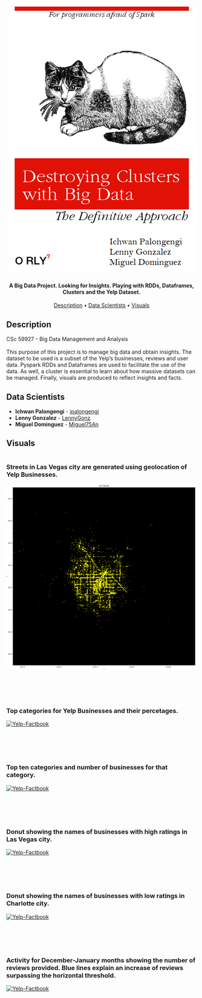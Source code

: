 <h1 align="center">
  <br>
  <a href="websitehere"><img src="https://raw.githubusercontent.com/Miguel75An/yelp-factbook/master/Business-Reviews-Pies/BookCover_.png" alt="Yelp Factbook"></a>
</h1>

<h4 align="center">A Big Data Project. Looking for Insights. Playing with RDDs, Dataframes, Clusters and the Yelp Dataset.</h4>

<p align="center">
  <a href="#description">Description</a> •
  <a href="#data-scientists">Data Scientists</a> •
  <a href="#visuals">Visuals</a> 
</p>

## Description
CSc 59927 - Big Data Management and Analysis
<br>
<br>
This purpose of this project is to manage big data and obtain insights. The dataset to be used is a subset of the Yelp’s businesses, reviews and user data. Pyspark RDDs and Dataframes are used to facilitate the use of the data. As well, a cluster is essential to learn about how massive datasets can be managed. Finally, visuals are produced to reflect insights and facts. 

## Data Scientists

* **Ichwan Palongengi** - [ipalongengi](https://github.com/ipalongengi) 
* **Lenny Gonzalez** - [LennyGonz](https://github.com/LennyGonz)
* **Miguel Dominguez** - [Miguel75An](https://github.com/Miguel75An)

## Visuals
<h1 align="center">
  <h3>Streets in Las Vegas city are generated using geolocation of Yelp Businesses.</h3>
  <a href="websitehere"><img src="https://raw.githubusercontent.com/Miguel75An/yelp-factbook/master/Lenny's%20Files/LV_map.png" alt="Yelp-Factbook"></a>
</h1>

<h1 align="center">
  <br>
  <h3>Top categories for Yelp Businesses and their percetages.</h3>
  <a href="websitehere"><img src="https://raw.githubusercontent.com/https://github.com/Miguel75An/yelp-factbook/master/Business-Reviews-Pies/category40pie.png" alt="Yelp-Factbook"></a>
</h1>

<h1 align="center">
  <br>
  <h3>Top ten categories and number of businesses for that category.</h3>
  <a href="websitehere"><img src="https://raw.githubusercontent.com/https://github.com/Miguel75An/yelp-factbook/master/Business-Reviews-Pies/catego.png" alt="Yelp-Factbook"></a>
</h1>

<h1 align="center">
  <br>
  <h3>Donut showing the names of businesses with high ratings in Las Vegas city.</h3>
  <a href="websitehere"><img src="https://raw.githubusercontent.com/https://github.com/Miguel75An/yelp-factbook/master/Business-Reviews-Pies/Donuts/Vegas10HIGH.png" alt="Yelp-Factbook"></a>
</h1>

<h1 align="center">
  <br>
  <h3>Donut showing the names of businesses with low ratings in Charlotte city.</h3>
  <a href="websitehere"><img src="https://raw.githubusercontent.com/https://github.com/Miguel75An/yelp-factbook/master/Business-Reviews-Pies/Donuts/Charlotte10LOW.png" alt="Yelp-Factbook"></a>
</h1>

<h1 align="center">
  <br>
  <h3>Activity for December-January months showing the number of reviews provided. Blue lines explain an increase of reviews surpassing the horizontal threshold.</h3>
  <a href="websitehere"><img src="https://raw.githubusercontent.com/https://github.com/Miguel75An/yelp-factbook/master/Business-Reviews-Pies/dec-jan/DEC-JAN2016-2017.png" alt="Yelp-Factbook"></a>
</h1>

















